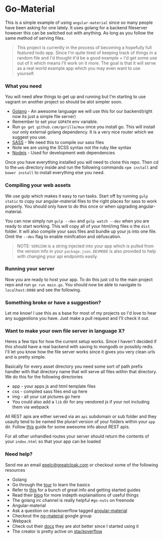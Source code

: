 # Go-Material
This is a simple example of using `angular-material` since so many people have been asking for one lately. It uses golang for a backend fileserver however this can be switched out with anything. As long as you follow the same method of serving files.

>This project is currently in the process of becoming a hopefully full featured todo app. Since I'm quite tired of keeping track of things in a random file and I'd thought it'd be a good example + I'd get some use out of it which means I'll work on it more. The goal is that it will serve as a real world example app which you may even want to use yourself.

### What you need
You will need afew things to get up and running but I'm starting to use vagrant on another project so should be alot simpler soon.

- [Golang](http://golang.org/doc/install) - An awesome language we will use this for our backend(right now its just a simple file server)
 - Remember to set your `GOPATH` env variable.
 - Run `go get github.com/gorilla/mux` once you install go. This will install our only external golang dependency. It is a very nice router which we suggest you use.
- [SASS](http://sass-lang.com/install) - We need this to compile our sass files
 - Note we are using the SCSS syntax not the ruby like syntax
- [Nodejs](http://nodejs.org/) - Used for development web dependencies

Once you have everything installed you will need to clone this repo. Then cd to the `web` directory inside and run the following commands `npm install` and `bower install` to install everything else you need.

### Compiling your web assets
We use gulp which makes it easy to run tasks. Start off by running `gulp static` to copy our angular-material files to the right places for sass to work properly. You should only have to do this once or when upgrading angular-material.

You can now simply run `gulp --dev` and `gulp watch --dev` when you are ready to start working. This will copy all of your html/img files o the `dist` folder. It will also compile your sass files and bundle up your js into one file. Omit the `--dev` flag to enable minifcation and obfuscation.

>NOTE: `VERSION` is a string injected into your app which is pulled from the version info in your `package.json`. `DEVMODE` is also provided to help with changing your api endpoints easily.

### Running your server
Now you are ready to host your app. To do this just cd to the main project repo and run `go run main.go`. You should now be able to navigate to `localhost:8080` and see the following.

### Something broke or have a suggestion?
Let me know! I use this as a base for most of my projects so I'd love to hear any suggestions you have. Just make a pull request and I'll check it out.

### Want to make your own file server in language X?
Heres a few tips for how the current setup works. Since I haven't decided if this should have a real backend with saving to mongodb or possibly redis. I'll let you know how the file server works since it gives you very clean urls and is pretty simple.

Basically for every asset directory you need some sort of path prefix handler with that directory name that will serve all files within that directory. We do this for the following directories
- app - your apps js and html template files
- css - compiled sass files end up here
- img - all your cat pictures go here
- You could also add a `lib` dir for any vendored js if your not including them via webpack

All REST apis are either served via an `api` subdomain or sub folder and they usaully tend to be named the plurarl version of your folders within your `app` dir. Follow [this](http://www.vinaysahni.com/best-practices-for-a-pragmatic-restful-api) guide for some awesome info about REST apis.

For all other unhandled routes your server should return the contents of your `index.html` so that your app can be loaded

### Need help?
Send me an email <epelc@greatcloak.com> or checkout some of the following resources

- Golang
 - Go through the [tour](tour.golang.org) to learn the basics
 - Refer to [this](http://golang.org/doc/) for a bunch of great info and getting started guides
 - Read their [blog](blog.golang.org) for more indepth explainaitions of useful things
 - The golang irc channel is really helpful `#go-nuts` on freenode
- Angular-material
 - Ask a question on stackoverflow tagged [angular-material](http://stackoverflow.com/questions/tagged/angular-material)
 - Checkout the [ng-mateiral](https://groups.google.com/forum/#!forum/ngmaterial) google group
- Webpack
 - Check out their [docs](http://webpack.github.io/docs/) they are alot better since I started using it
 - The creator is pretty active on [stackoverflow](http://stackoverflow.com/search?q=webpack)